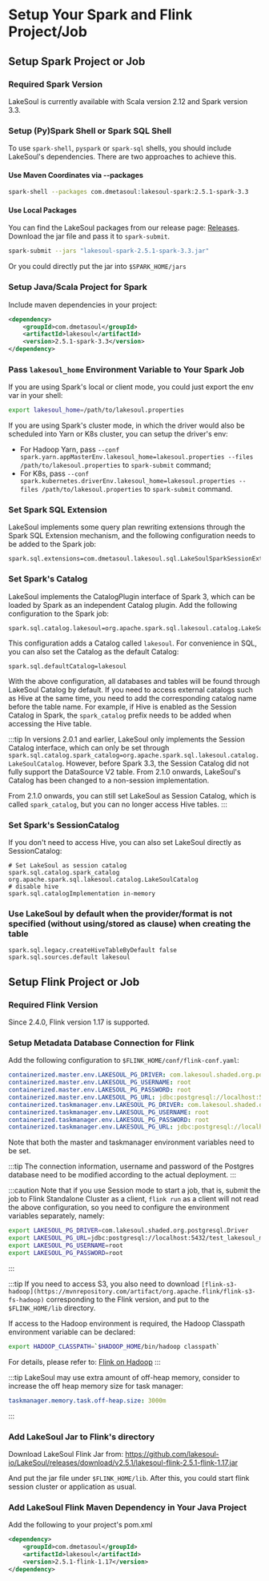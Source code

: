 # Setup Your Spark and Flink Project/Job

<!--
SPDX-FileCopyrightText: 2023 LakeSoul Contributors

SPDX-License-Identifier: Apache-2.0
-->

## Setup Spark Project or Job

### Required Spark Version
LakeSoul is currently available with Scala version 2.12 and Spark version 3.3.

### Setup (Py)Spark Shell or Spark SQL Shell
To use `spark-shell`, `pyspark` or `spark-sql` shells, you should include LakeSoul's dependencies. There are two approaches to achieve this.

#### Use Maven Coordinates via --packages
```bash
spark-shell --packages com.dmetasoul:lakesoul-spark:2.5.1-spark-3.3
```

#### Use Local Packages
You can find the LakeSoul packages from our release page: [Releases](https://github.com/lakesoul-io/LakeSoul/releases).
Download the jar file and pass it to `spark-submit`.
```bash
spark-submit --jars "lakesoul-spark-2.5.1-spark-3.3.jar"
```

Or you could directly put the jar into `$SPARK_HOME/jars`

### Setup Java/Scala Project for Spark
Include maven dependencies in your project:
```xml
<dependency>
    <groupId>com.dmetasoul</groupId>
    <artifactId>lakesoul</artifactId>
    <version>2.5.1-spark-3.3</version>
</dependency>
```

### Pass `lakesoul_home` Environment Variable to Your Spark Job
If you are using Spark's local or client mode, you could just export the env var in your shell:
```bash
export lakesoul_home=/path/to/lakesoul.properties
```

If you are using Spark's cluster mode, in which the driver would also be scheduled into Yarn or K8s cluster, you can setup the driver's env:
- For Hadoop Yarn, pass `--conf spark.yarn.appMasterEnv.lakesoul_home=lakesoul.properties --files /path/to/lakesoul.properties` to `spark-submit` command;
- For K8s, pass `--conf spark.kubernetes.driverEnv.lakesoul_home=lakesoul.properties --files /path/to/lakesoul.properties` to `spark-submit` command.

### Set Spark SQL Extension
LakeSoul implements some query plan rewriting extensions through the Spark SQL Extension mechanism, and the following configuration needs to be added to the Spark job:
```properties
spark.sql.extensions=com.dmetasoul.lakesoul.sql.LakeSoulSparkSessionExtension
```

### Set Spark's Catalog
LakeSoul implements the CatalogPlugin interface of Spark 3, which can be loaded by Spark as an independent Catalog plugin. Add the following configuration to the Spark job:

```properties
spark.sql.catalog.lakesoul=org.apache.spark.sql.lakesoul.catalog.LakeSoulCatalog
```

This configuration adds a Catalog called `lakesoul`. For convenience in SQL, you can also set the Catalog as the default Catalog:

```properties
spark.sql.defaultCatalog=lakesoul
```

With the above configuration, all databases and tables will be found through LakeSoul Catalog by default. If you need to access external catalogs such as Hive at the same time, you need to add the corresponding catalog name before the table name. For example, if Hive is enabled as the Session Catalog in Spark, the `spark_catalog` prefix needs to be added when accessing the Hive table.

:::tip
In versions 2.0.1 and earlier, LakeSoul only implements the Session Catalog interface, which can only be set through `spark.sql.catalog.spark_catalog=org.apache.spark.sql.lakesoul.catalog.LakeSoulCatalog`. However, before Spark 3.3, the Session Catalog did not fully support the DataSource V2 table. From 2.1.0 onwards, LakeSoul's Catalog has been changed to a non-session implementation.

From 2.1.0 onwards, you can still set LakeSoul as Session Catalog, which is called `spark_catalog`, but you can no longer access Hive tables.
:::

### Set Spark's SessionCatalog
If you don't need to access Hive, you can also set LakeSoul directly as SessionCatalog:
```properties
# Set LakeSoul as session catalog
spark.sql.catalog.spark_catalog org.apache.spark.sql.lakesoul.catalog.LakeSoulCatalog
# disable hive
spark.sql.catalogImplementation in-memory
```

### Use LakeSoul by default when the provider/format is not specified (without using/stored as clause) when creating the table
```properties
spark.sql.legacy.createHiveTableByDefault false
spark.sql.sources.default lakesoul
```

## Setup Flink Project or Job

### Required Flink Version
Since 2.4.0, Flink version 1.17 is supported.

### Setup Metadata Database Connection for Flink

Add the following configuration to `$FLINK_HOME/conf/flink-conf.yaml`:
```yaml
containerized.master.env.LAKESOUL_PG_DRIVER: com.lakesoul.shaded.org.postgresql.Driver
containerized.master.env.LAKESOUL_PG_USERNAME: root
containerized.master.env.LAKESOUL_PG_PASSWORD: root
containerized.master.env.LAKESOUL_PG_URL: jdbc:postgresql://localhost:5432/test_lakesoul_meta?stringtype=unspecified
containerized.taskmanager.env.LAKESOUL_PG_DRIVER: com.lakesoul.shaded.org.postgresql.Driver
containerized.taskmanager.env.LAKESOUL_PG_USERNAME: root
containerized.taskmanager.env.LAKESOUL_PG_PASSWORD: root
containerized.taskmanager.env.LAKESOUL_PG_URL: jdbc:postgresql://localhost:5432/test_lakesoul_meta?stringtype=unspecified
```

Note that both the master and taskmanager environment variables need to be set.

:::tip
The connection information, username and password of the Postgres database need to be modified according to the actual deployment.
:::

:::caution
Note that if you use Session mode to start a job, that is, submit the job to Flink Standalone Cluster as a client, `flink run` as a client will not read the above configuration, so you need to configure the environment variables separately, namely:

```bash
export LAKESOUL_PG_DRIVER=com.lakesoul.shaded.org.postgresql.Driver
export LAKESOUL_PG_URL=jdbc:postgresql://localhost:5432/test_lakesoul_meta?stringtype=unspecified
export LAKESOUL_PG_USERNAME=root
export LAKESOUL_PG_PASSWORD=root
````
:::

:::tip
If you need to access S3, you also need to download `[flink-s3-hadoop](https://mvnrepository.com/artifact/org.apache.flink/flink-s3-fs-hadoop)` corresponding to the Flink version, and put to the `$FLINK_HOME/lib` directory.

If access to the Hadoop environment is required, the Hadoop Classpath environment variable can be declared:
```bash
export HADOOP_CLASSPATH=`$HADOOP_HOME/bin/hadoop classpath`
```
For details, please refer to: [Flink on Hadoop](https://nightlies.apache.org/flink/flink-docs-release-1.17/docs/deployment/resource-providers/yarn/)
:::

:::tip
LakeSoul may use extra amount of off-heap memory, consider to increase the off heap memory size for task manager:
```yaml
taskmanager.memory.task.off-heap.size: 3000m
```
:::

### Add LakeSoul Jar to Flink's directory
Download LakeSoul Flink Jar from: https://github.com/lakesoul-io/LakeSoul/releases/download/v2.5.1/lakesoul-flink-2.5.1-flink-1.17.jar

And put the jar file under `$FLINK_HOME/lib`. After this, you could start flink session cluster or application as usual.

### Add LakeSoul Flink Maven Dependency in Your Java Project

Add the following to your project's pom.xml
```xml
<dependency>
    <groupId>com.dmetasoul</groupId>
    <artifactId>lakesoul</artifactId>
    <version>2.5.1-flink-1.17</version>
</dependency>
```